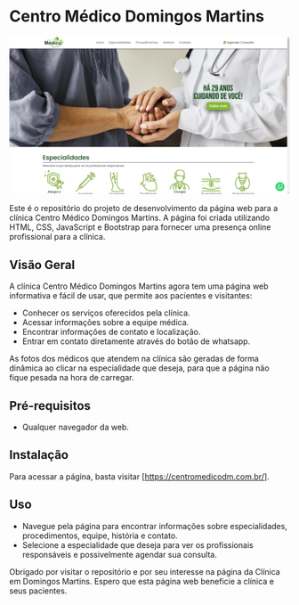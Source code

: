 # Centro Médico Domingos Martins

![Imagem da Página Inicial](/images/foto-readme.png)

Este é o repositório do projeto de desenvolvimento da página web para a clínica Centro Médico Domingos Martins. A página foi criada utilizando HTML, CSS, JavaScript e Bootstrap para fornecer uma presença online profissional para a clínica.

## Visão Geral

A clínica Centro Médico Domingos Martins agora tem uma página web informativa e fácil de usar, que permite aos pacientes e visitantes:

- Conhecer os serviços oferecidos pela clínica.
- Acessar informações sobre a equipe médica.
- Encontrar informações de contato e localização.
- Entrar em contato diretamente através do botão de whatsapp.

As fotos dos médicos que atendem na clínica são geradas de forma dinâmica ao clicar na especialidade que deseja, para que a página não fique pesada na hora de carregar.

## Pré-requisitos

- Qualquer navegador da web.

## Instalação

Para acessar a página, basta visitar [https://centromedicodm.com.br/].

## Uso

- Navegue pela página para encontrar informações sobre especialidades, procedimentos, equipe, história e contato.
- Selecione a especialidade que deseja para ver os profissionais responsáveis e possivelmente agendar sua consulta.

Obrigado por visitar o repositório e por seu interesse na página da Clínica em Domingos Martins. Espero que esta página web beneficie a clínica e seus pacientes.
